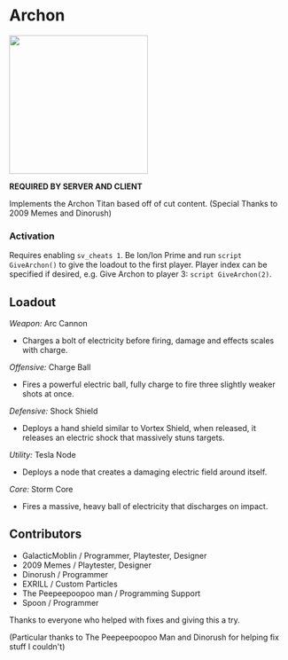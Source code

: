 # Archon

<img src="https://user-images.githubusercontent.com/100473309/157470535-2e49fab4-da3a-4798-b0d5-b4933f818de6.png" width="250" height="250">

**REQUIRED BY SERVER AND CLIENT**

Implements the Archon Titan based off of cut content. (Special Thanks to 2009 Memes and Dinorush)

### Activation
Requires enabling ```sv_cheats 1```. Be Ion/Ion Prime and run ```script GiveArchon()``` to give the loadout to the first player. Player index can be specified if desired, e.g. Give Archon to player 3: ```script GiveArchon(2)```.

## Loadout

*Weapon:* Arc Cannon

- Charges a bolt of electricity before firing, damage and effects scales with charge.

*Offensive:* Charge Ball

- Fires a powerful electric ball, fully charge to fire three slightly weaker shots at once.


*Defensive:* Shock Shield

- Deploys a hand shield similar to Vortex Shield, when released, it releases an electric shock that massively stuns targets.

*Utility:* Tesla Node

- Deploys a node that creates a damaging electric field around itself.

*Core:* Storm Core

- Fires a massive, heavy ball of electricity that discharges on impact.

## Contributors
- GalacticMoblin / Programmer, Playtester, Designer
- 2009 Memes / Playtester, Designer
- Dinorush / Programmer
- EXRILL / Custom Particles
- The Peepeepoopoo man / Programming Support
- Spoon / Programmer

Thanks to everyone who helped with fixes and giving this a try.

(Particular thanks to The Peepeepoopoo Man and Dinorush for helping fix stuff I couldn't)
